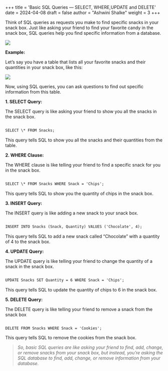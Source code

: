 +++
title = 'Basic SQL Queries — SELECT, WHERE,UPDATE and DELETE'
date = 2024-04-08
draft = false
author = "Ashwini Shalke"
weight = 3
+++

Think of SQL queries as requests you make to find specific snacks in your snack box. Just like asking your friend to find your favorite candy in the snack box, SQL queries help you find specific information from a database.

![](https://miro.medium.com/v2/resize:fit:1252/1*fyjzim8_G6znKgroCzTD0A.jpeg)

**Example:**

Let’s say you have a table that lists all your favorite snacks and their quantities in your snack box, like this:

![](https://miro.medium.com/v2/resize:fit:1400/1*h8shvj86PCwP01jVQ_jS_w.png)

Now, using SQL queries, you can ask questions to find out specific information from this table.

**1\. SELECT Query:**

The SELECT query is like asking your friend to show you all the snacks in the snack box.

```html

SELECT \* FROM Snacks;

```

This query tells SQL to show you all the snacks and their quantities from the table.

**2\. WHERE Clause:**

The WHERE clause is like telling your friend to find a specific snack for you in the snack box.

```html

SELECT \* FROM Snacks WHERE Snack = 'Chips';

```

This query tells SQL to show you the quantity of chips in the snack box.

**3\. INSERT Query:**

The INSERT query is like adding a new snack to your snack box.

```html

INSERT INTO Snacks (Snack, Quantity) VALUES ('Chocolate', 4);

```

This query tells SQL to add a new snack called “Chocolate” with a quantity of 4 to the snack box.

**4\. UPDATE Query:**

The UPDATE query is like telling your friend to change the quantity of a snack in the snack box.

```html

UPDATE Snacks SET Quantity = 6 WHERE Snack = 'Chips';

```

This query tells SQL to update the quantity of chips to 6 in the snack box.

**5\. DELETE Query:**

The DELETE query is like telling your friend to remove a snack from the snack box

```html

DELETE FROM Snacks WHERE Snack = 'Cookies';

```

This query tells SQL to remove the cookies from the snack box.


> _So, basic SQL queries are like asking your friend to find, add, change, or remove snacks from your snack box, but instead, you’re asking the SQL database to find, add, change, or remove information from your database._